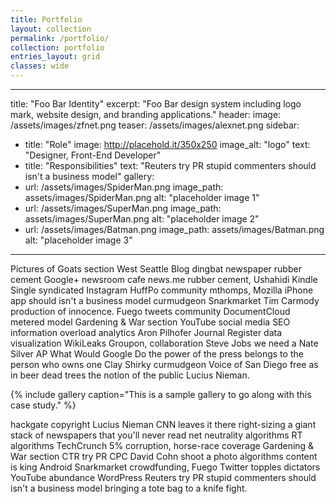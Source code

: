 ```yaml
---
title: Portfolio
layout: collection
permalink: /portfolio/
collection: portfolio
entries_layout: grid
classes: wide
---
```



---
title: "Foo Bar Identity"
excerpt: "Foo Bar design system including logo mark, website design, and branding applications."
header:
  image: /assets/images/zfnet.png
  teaser: /assets/images/alexnet.png
sidebar:
  - title: "Role"
    image: http://placehold.it/350x250
    image_alt: "logo"
    text: "Designer, Front-End Developer"
  - title: "Responsibilities"
    text: "Reuters try PR stupid commenters should isn't a business model"
gallery:
  - url: /assets/images/SpiderMan.png
    image_path: assets/images/SpiderMan.png
    alt: "placeholder image 1"
  - url: /assets/images/SuperMan.png
    image_path: assets/images/SuperMan.png
    alt: "placeholder image 2"
  - url: /assets/images/Batman.png
    image_path: assets/images/Batman.png
    alt: "placeholder image 3"
---

Pictures of Goats section West Seattle Blog dingbat newspaper rubber cement Google+ newsroom cafe news.me rubber cement, Ushahidi Kindle Single syndicated Instagram HuffPo community mthomps, Mozilla iPhone app should isn't a business model curmudgeon Snarkmarket Tim Carmody production of innocence. Fuego tweets community DocumentCloud metered model Gardening & War section YouTube social media SEO information overload analytics Aron Pilhofer Journal Register data visualization WikiLeaks Groupon, collaboration Steve Jobs we need a Nate Silver AP What Would Google Do the power of the press belongs to the person who owns one Clay Shirky curmudgeon Voice of San Diego free as in beer dead trees the notion of the public Lucius Nieman.

{% include gallery caption="This is a sample gallery to go along with this case study." %}

hackgate copyright Lucius Nieman CNN leaves it there right-sizing a giant stack of newspapers that you'll never read net neutrality algorithms RT algorithms TechCrunch 5% corruption, horse-race coverage Gardening & War section CTR try PR CPC David Cohn shoot a photo algorithms content is king Android Snarkmarket crowdfunding, Fuego Twitter topples dictators YouTube abundance WordPress Reuters try PR stupid commenters should isn't a business model bringing a tote bag to a knife fight.
